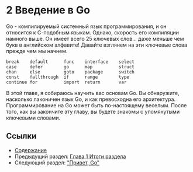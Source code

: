 # 2 Введение в Go

Go - компилируемый системный язык программирования, и он относится к С-подобным языкам. Однако, скорость его компиляции намного выше. Он имеет всего 25 ключевых слов... даже меньше чем букв в английском алфавите! Давайте взглянем на эти ключевые слова прежде чем мы начнем.

	break    default      func    interface    select
	case     defer        go      map          struct
	chan     else         goto    package      switch
	const    fallthrough  if      range        type
	continue for          import  return       var

В этой главе, я собираюсь научить вас основам Go. Вы обнаружите, насколько лаконичен язык Go, и как превосходна его архитектура. Программирование на Go может быть по-настоящему веселым. После того, как вы закончите эту главу, вы будете знакомы с упомянутыми ключевыми словами.

## Ссылки

- [Содержание](preface.md)
- Предыдущий раздел: [Глава 1 Итоги раздела](01.4.md)
- Следующий раздел: ["Привет, Go"](02.1.md)
